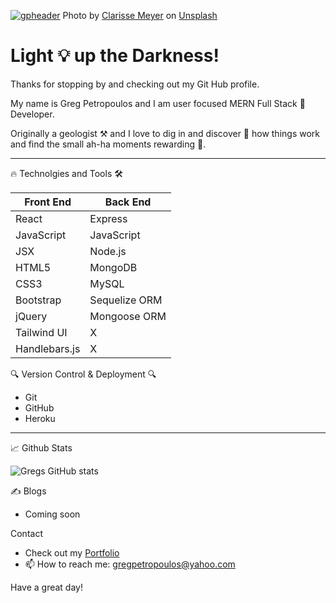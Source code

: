 [![gpheader](https://user-images.githubusercontent.com/68525155/114371971-0dbace00-9b4f-11eb-8854-9787e4eff355.jpg)](https://gregpetropoulos.github.io/Greg-Portfolio/)
Photo by <a href="https://unsplash.com/@clarissemeyer?utm_source=unsplash&utm_medium=referral&utm_content=creditCopyText">Clarisse Meyer</a> on <a href="https://unsplash.com/s/photos/background?utm_source=unsplash&utm_medium=referral&utm_content=creditCopyText">Unsplash</a>
  

# Light 💡 up the Darkness! 


Thanks for stopping by and checking out my Git Hub profile.

My name is Greg Petropoulos and I am user focused MERN Full Stack 🥞 Developer. 

Originally a geologist ⚒ and I love to dig in and discover 🔬 how things work and find the small ah-ha moments rewarding 🎉.


*******


🔥 Technolgies and Tools 🛠️


 Front End|Back End
------------|-------------                           
React|Express
JavaScript|JavaScript
JSX|Node.js
HTML5|MongoDB
CSS3|MySQL
Bootstrap|Sequelize ORM
jQuery|Mongoose ORM
Tailwind UI|X
Handlebars.js|X
 
 
 

🔍 Version Control & Deployment 🔍
 -  Git
 -  GitHub 
 -  Heroku
****
📈 Github Stats


![Gregs GitHub stats](https://github-readme-stats.vercel.app/api?username=gregpetropoulos&hide=stars&show_icons=true&theme=radical)


✍ Blogs
 - Coming soon

Contact
- Check out my [Portfolio](https://gregpetropoulos.github.io/Greg-Portfolio/)
- 📫 How to reach me: <gregpetropoulos@yahoo.com>

Have a great day!

<!--
**GregPetropoulos/GregPetropoulos** is a ✨ _special_ ✨ repository because its `README.md` (this file) appears on your GitHub profile.



Here are some ideas to get you started:

- 🔭 I’m currently working on ...
- 🌱 I’m currently learning ...
- 👯 I’m looking to collaborate on ...
- 🤔 I’m looking for help with ...
- 💬 Ask me about ...
- 📫 How to reach me: ...
- 😄 Pronouns: ...
- ⚡ Fun fact: ...
-->
